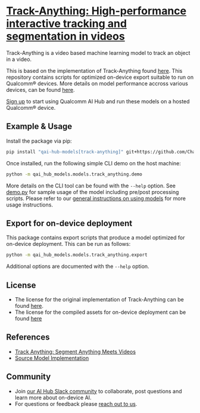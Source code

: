 # [Track-Anything: High-performance interactive tracking and segmentation in videos](https://aihub.qualcomm.com/models/track_anything)

Track-Anything is a video based machine learning model to track an object in a video.

This is based on the implementation of Track-Anything found [here](https://github.com/gaomingqi/Track-Anything). This repository contains scripts for optimized on-device
export suitable to run on Qualcomm® devices. More details on model performance
accross various devices, can be found [here](https://aihub.qualcomm.com/models/track_anything).

[Sign up](https://myaccount.qualcomm.com/signup) to start using Qualcomm AI Hub and run these models on a hosted Qualcomm® device.




## Example & Usage

Install the package via pip:
```bash
pip install "qai-hub-models[track-anything]" git+https://github.com/ChaoningZhang/MobileSAM@34bbbfd --use-pep517
```


Once installed, run the following simple CLI demo on the host machine:

```bash
python -m qai_hub_models.models.track_anything.demo
```
More details on the CLI tool can be found with the `--help` option. See
[demo.py](demo.py) for sample usage of the model including pre/post processing
scripts. Please refer to our [general instructions on using
models](../../../#getting-started) for more usage instructions.

## Export for on-device deployment

This package contains export scripts that produce a model optimized for
on-device deployment. This can be run as follows:

```bash
python -m qai_hub_models.models.track_anything.export
```
Additional options are documented with the `--help` option.


## License
* The license for the original implementation of Track-Anything can be found
  [here](https://github.com/gaomingqi/Track-Anything/blob/master/LICENSE).
* The license for the compiled assets for on-device deployment can be found [here](https://qaihub-public-assets.s3.us-west-2.amazonaws.com/qai-hub-models/Qualcomm+AI+Hub+Proprietary+License.pdf)


## References
* [Track Anything: Segment Anything Meets Videos](https://arxiv.org/abs/2304.11968)
* [Source Model Implementation](https://github.com/gaomingqi/Track-Anything)



## Community
* Join [our AI Hub Slack community](https://aihub.qualcomm.com/community/slack) to collaborate, post questions and learn more about on-device AI.
* For questions or feedback please [reach out to us](mailto:ai-hub-support@qti.qualcomm.com).
